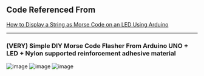 ## Code Referenced From

[How to Display a String as Morse Code on an LED Using Arduino](https://automaticaddison.com/how-to-display-a-string-as-morse-code-on-an-led-using-arduino/)

* * *

### (VERY) Simple DIY Morse Code Flasher From Arduino UNO + LED + Nylon supported reinforcement adhesive material

![image](https://user-images.githubusercontent.com/109336369/196038453-d9ef0cd4-781e-4323-a1a3-11a3cdf19e8b.png)
![image](https://user-images.githubusercontent.com/109336369/196038483-3ba614f9-3ff4-481f-a93d-f74b9f0447fe.png)
![image](https://user-images.githubusercontent.com/109336369/196038502-2bd2042b-b8cf-42ee-987b-0746a6583c20.png)
